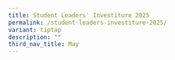 ```yaml
---
title: Student Leaders' Investiture 2025
permalink: /student-leaders-investiture-2025/
variant: tiptap
description: ""
third_nav_title: May
---
```

